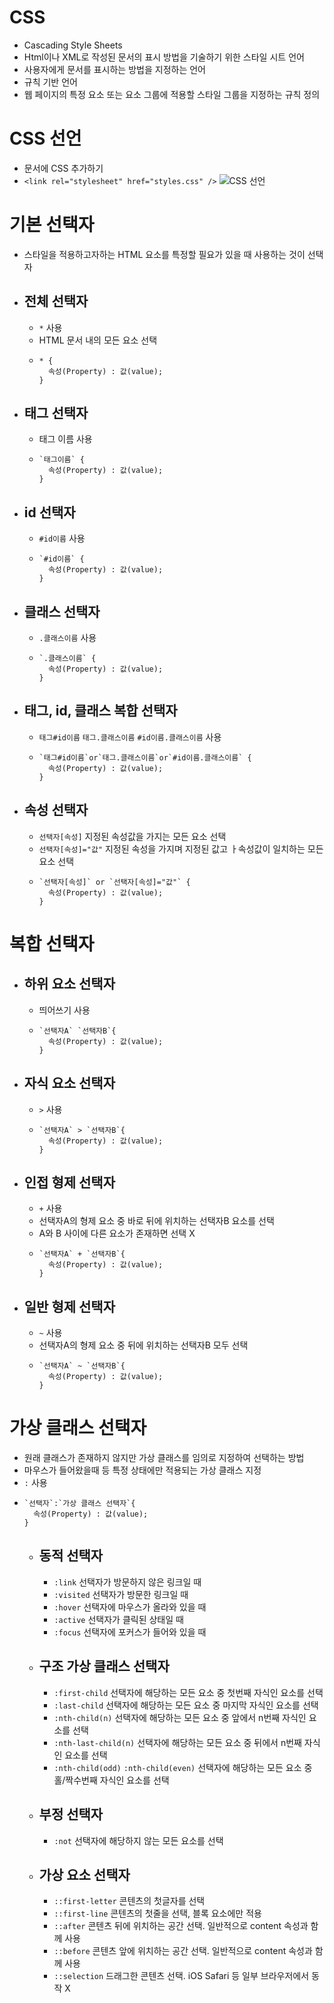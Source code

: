 # CSS
- Cascading Style Sheets
- Html이나 XML로 작성된 문서의 표시 방법을 기술하기 위한 스타일 시트 언어
- 사용자에게 문서를 표시하는 방법을 지정하는 언어
- 규칙 기반 언어
- 웹 페이지의 특정 요소 또는 요소 그룹에 적용할 스타일 그룹을 지정하는 규칙 정의

# CSS 선언
- 문서에 CSS 추가하기
- `<link rel="stylesheet" href="styles.css" />`
![CSS 선언](https://velog.velcdn.com/images%2Frimu%2Fpost%2Fcd5153b9-9e40-4467-8f75-c17d2e188ee4%2F%E1%84%89%E1%85%B3%E1%84%8F%E1%85%B3%E1%84%85%E1%85%B5%E1%86%AB%E1%84%89%E1%85%A3%E1%86%BA%202020-04-20%20%E1%84%8B%E1%85%A9%E1%84%92%E1%85%AE%208.36.20.png)

# 기본 선택자
- 스타일을 적용하고자하는 HTML 요소를 특정할 필요가 있을 때 사용하는 것이 선택자
- ## 전체 선택자
  - `*` 사용
  - HTML 문서 내의 모든 요소 선택
  - ```
    * {
      속성(Property) : 값(value);
    }
    ```
- ## 태그 선택자
  - 태그 이름 사용
  - ```
    `태그이름` {
      속성(Property) : 값(value);
    }
    ```
- ## id 선택자
  - `#id이름` 사용
  - ```
    `#id이름` {
      속성(Property) : 값(value);
    }
    ```
- ## 클래스 선택자
  - `.클래스이름` 사용
  - ```
    `.클래스이름` {
      속성(Property) : 값(value);
    }
    ```
 - ## 태그, id, 클래스 복합 선택자
   - `태그#id이름` `태그.클래스이름` `#id이름.클래스이름` 사용
   - ```
     `태그#id이름`or`태그.클래스이름`or`#id이름.클래스이름` {
       속성(Property) : 값(value);
     }
     ```
- ## 속성 선택자
  - `선택자[속성]` 지정된 속성값을 가지는 모든 요소 선택
  - `선택자[속성]="값"` 지정된 속성을 가지며 지정된 값고 ㅏ속성값이 일치하는 모든 요소 선택
  - ```
    `선택자[속성]` or `선택자[속성]="값"` {
      속성(Property) : 값(value);
    }
    ```

# 복합 선택자
- ## 하위 요소 선택자
    - 띄어쓰기 사용
    - ```
      `선택자A` `선택자B`{
        속성(Property) : 값(value);
      }
      ```
- ## 자식 요소 선택자
    - `>` 사용
    - ```
      `선택자A` > `선택자B`{
        속성(Property) : 값(value);
      }
      ```
- ## 인접 형제 선택자
    - `+` 사용
    - 선택자A의 형제 요소 중 바로 뒤에 위치하는 선택자B 요소를 선택
    - A와 B 사이에 다른 요소가 존재하면 선택 X
    - ```
      `선택자A` + `선택자B`{
        속성(Property) : 값(value);
      }
      ```
- ## 일반 형제 선택자
    - `~` 사용
    - 선택자A의 형제 요소 중 뒤에 위치하는 선택자B 모두 선택
    - ```
      `선택자A` ~ `선택자B`{
        속성(Property) : 값(value);
      }
      ```

# 가상 클래스 선택자
- 원래 클래스가 존재하지 않지만 가상 클래스를 임의로 지정하여 선택하는 방법
- 마우스가 들어왔을때 등 특정 상태에만 적용되는 가상 클래스 지정
- `:` 사용
- ```
  `선택자`:`가상 클래스 선택자`{
    속성(Property) : 값(value);
  }
  ```
  - ## 동적 선택자
    - `:link` 선택자가 방문하지 않은 링크일 때
    - `:visited` 선택자가 방문한 링크일 때
    - `:hover` 선택자에 마우스가 올라와 있을 때
    - `:active` 선택자가 클릭된 상태일 때
    - `:focus` 선택자에 포커스가 들어와 있을 때
  - ## 구조 가상 클래스 선택자
    - `:first-child` 선택자에 해당하는 모든 요소 중 첫번째 자식인 요소를 선택
    - `:last-child` 선택자에 해당하는 모든 요소 중 마지막 자식인 요소를 선택
    - `:nth-child(n)` 선택자에 해당하는 모든 요소 중 앞에서 n번째 자식인 요소를 선택
    - `:nth-last-child(n)` 선택자에 해당하는 모든 요소 중 뒤에서 n번째 자식인 요소를 선택
    - `:nth-child(odd)` `:nth-child(even)` 선택자에 해당하는 모든 요소 중 홀/짝수번째 자식인 요소를 선택
  - ## 부정 선택자
    - `:not` 선택자에 해당하지 않는 모든 요소를 선택
  - ## 가상 요소 선택자
    - `::first-letter` 콘텐츠의 첫글자를 선택
    - `::first-line` 콘텐츠의 첫줄을 선택, 블록 요소에만 적용
    - `::after` 콘텐츠 뒤에 위치하는 공간 선택. 일반적으로 content 속성과 함께 사용
    - `::before` 콘텐츠 앞에 위치하는 공간 선택. 일반적으로 content 속성과 함께 사용
    - `::selection` 드래그한 콘텐츠 선택. iOS Safari 등 일부 브라우저에서 동작 X
